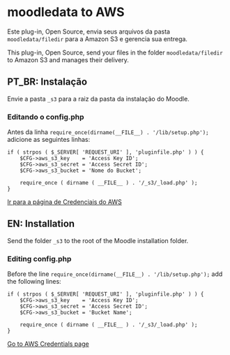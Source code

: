 # moodledata to AWS

Este plug-in, Open Source, envia seus arquivos da pasta ```moodledata/filedir``` para a Amazon S3 e gerencia sua entrega.

This plug-in, Open Source, send your files in the folder ```moodledata/filedir``` to Amazon S3 and manages their delivery.

## PT_BR: Instalação

Envie a pasta ```_s3``` para a raiz da pasta da instalação do Moodle.

### Editando o config.php

Antes da linha ```require_once(dirname(__FILE__) . '/lib/setup.php');``` adicione as seguintes linhas: 

```
if ( strpos ( $_SERVER[ 'REQUEST_URI' ], 'pluginfile.php' ) ) {
    $CFG->aws_s3_key    = 'Access Key ID';
    $CFG->aws_s3_secret = 'Access Secret ID';
    $CFG->aws_s3_bucket = 'Nome do Bucket';

    require_once ( dirname ( __FILE__ ) . '/_s3/_load.php' );
}
```

[Ir para a página de Credenciais do AWS](https://console.aws.amazon.com/iam/home?region=us-east-1#security_credential)

## EN: Installation

Send the folder ```_s3``` to the root of the Moodle installation folder.

### Editing config.php

Before the line ```require_once(dirname(__FILE__) . '/lib/setup.php');``` add the following lines:

```
if ( strpos ( $_SERVER[ 'REQUEST_URI' ], 'pluginfile.php' ) ) {
    $CFG->aws_s3_key    = 'Access Key ID';
    $CFG->aws_s3_secret = 'Access Secret ID';
    $CFG->aws_s3_bucket = 'Bucket Name';

    require_once ( dirname ( __FILE__ ) . '/_s3/_load.php' );
}
```

[Go to AWS Credentials page](https://console.aws.amazon.com/iam/home?region=us-east-1#security_credential)
